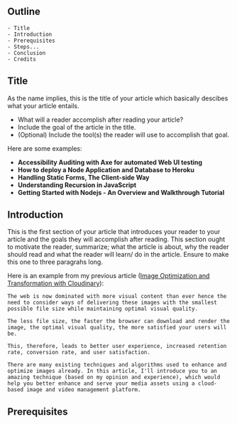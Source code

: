 ## Outline

```
- Title
- Introduction
- Prerequisites
- Steps...
- Conclusion
- Credits
```

## Title

As the name implies, this is the title of your article which basically descibes what your article entails.

- What will a reader accomplish after reading your article?
- Include the goal of the article in the title.
- (Optional) Include the tool(s) the reader will use to accomplish that goal.

Here are some examples:
- **Accessibility Auditing with Axe for automated Web UI testing**
- **How to deploy a Node Application and Database to Heroku**
- **Handling Static Forms, The Client-side Way**
- **Understanding Recursion in JavaScript**
- **Getting Started with Nodejs - An Overview and Walkthrough Tutorial**

## Introduction

This is the first section of your article that introduces your reader to your article and the goals they will accomplish after reading. This section ought to motivate the reader, summarize; what the article is about, why the reader should read and what the reader will learn/ do in the article. Ensure to make this one to three paragrahs long.

Here is an example from my previous article ([Image Optimization and Transformation with Cloudinary](https://bolajiayodeji.com/image-optimization-and-transformation-with-cloudinary-ck7ft0r9100p7nds1ja70s9mu)):

```
The web is now dominated with more visual content than ever hence the need to consider ways of delivering these images with the smallest possible file size while maintaining optimal visual quality.

The less file size, the faster the browser can download and render the image, the optimal visual quality, the more satisfied your users will be.

This, therefore, leads to better user experience, increased retention rate, conversion rate, and user satisfaction.

There are many existing techniques and algorithms used to enhance and optimize images already. In this article, I'll introduce you to an amazing technique (based on my opinion and experience), which would help you better enhance and serve your media assets using a cloud-based image and video management platform.
```

## Prerequisites
